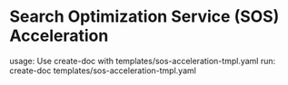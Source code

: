 # Search Optimization Service (SOS) Acceleration

usage: Use create-doc with templates/sos-acceleration-tmpl.yaml
run: create-doc templates/sos-acceleration-tmpl.yaml
